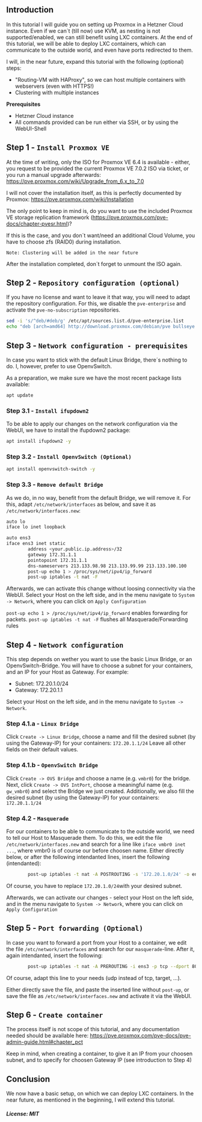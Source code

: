 ## Introduction

In this tutorial I will guide you on setting up Proxmox in a Hetzner Cloud instance. Even if we can´t (till now) use KVM, as nesting is not supported/enabled, we can still benefit using LXC containers.
At the end of this tutorial, we will be able to deploy LXC containers, which can communicate to the outside world, and even have ports redirected to them.

I will, in the near future, expand this tutorial with the following (optional) steps:
- "Routing-VM with HAProxy", so we can host multiple containers with webservers (even with HTTPS!)
- Clustering with multiple instances

**Prerequisites**
- Hetzner Cloud instance
- All commands provided can be run either via SSH, or by using the WebUI-Shell

## Step 1 - `Install Proxmox VE`

At the time of writing, only the ISO for Proxmox VE 6.4 is available - either, you request to be provided the current Proxmox VE 7.0.2 ISO via ticket, or you run a manual upgrade afterwards: 
https://pve.proxmox.com/wiki/Upgrade_from_6.x_to_7.0

I will not cover the installation itself, as this is perfectly documented by Proxmox:
https://pve.proxmox.com/wiki/Installation

The only point to keep in mind is, do you want to use the included Proxmox VE storage replication framework (https://pve.proxmox.com/pve-docs/chapter-pvesr.html)?

If this is the case, and you don´t want/need an additional Cloud Volume, you have to choose zfs (RAID0) during installation.

`Note: Clustering will be added in the near future`

After the installation completed, don´t forget to unmount the ISO again.

## Step 2 - `Repository configuration (optional)`

If you have no license and want to leave it that way, you will need to adapt the repository configuration.
For this, we disable the `pve-enterprise` and activate the `pve-no-subscription` repositories.

```bash
sed -i 's/^deb/#deb/g' /etc/apt/sources.list.d/pve-enterprise.list
echo "deb [arch=amd64] http://download.proxmox.com/debian/pve bullseye pve-no-subscription" > /etc/apt/sources.list.d/pve-install-repo.list
```

## Step 3 - `Network configuration - prerequisites`

In case you want to stick with the default Linux Bridge, there´s nothing to do.
I, however, prefer to use OpenvSwitch.

As a preparation, we make sure we have the most recent package lists available:
```bash
apt update
```

### Step 3.1 - `Install ifupdown2`

To be able to apply our changes on the network configuration via the WebUI, we have to install the ifupdown2 package:
```bash
apt install ifupdown2 -y
```

### Step 3.2 - `Install OpenvSwitch (Optional)`

```bash
apt install openvswitch-switch -y
```

### Step 3.3 - `Remove default Bridge`

As we do, in no way, benefit from the default Bridge, we will remove it.
For this, adapt `/etc/network/interfaces` as below, and save it as `/etc/network/interfaces.new`:
```bash
auto lo
iface lo inet loopback

auto ens3
iface ens3 inet static
        address <your.public.ip.address>/32
        gateway 172.31.1.1
        pointopoint 172.31.1.1
        dns-nameservers 213.133.98.98 213.133.99.99 213.133.100.100
        post-up echo 1 > /proc/sys/net/ipv4/ip_forward
        post-up iptables -t nat -F
```

Afterwards, we can activate this change without loosing connectivity via the WebUI.
Select your Host on the left side, and in the menu navigate to `System -> Network`, where you can click on `Apply Configuration`

`post-up echo 1 > /proc/sys/net/ipv4/ip_forward` enables forwarding for packets.
`post-up iptables -t nat -F` flushes all Masquerade/Forwarding rules

## Step 4 - `Network configuration`

This step depends on wether you want to use the basic Linux Bridge, or an OpenvSwitch-Bridge.
You will have to choose a subnet for your containers, and an IP for your Host as Gateway.
For example:
- Subnet: 172.20.1.0/24
- Gateway: 172.20.1.1

Select your Host on the left side, and in the menu navigate to `System -> Network`.

### Step 4.1.a - `Linux Bridge`

Click `Create -> Linux Bridge`, choose a name and fill the desired subnet (by using the Gateway-IP) for your containers:
`172.20.1.1/24`
Leave all other fields on their default values.

### Step 4.1.b - `OpenvSwitch Bridge`

Click `Create -> OVS Bridge` and choose a name (e.g. `vmbr0`) for the bridge.
Next, click `Create -> OVS IntPort`, choose a meaningful name (e.g. `gw_vmbr0`) and select the Bridge we just created.
Additionally, we also fill the desired subnet (by using the Gateway-IP) for your containers:
`172.20.1.1/24`

### Step 4.2 - `Masquerade`

For our containers to be able to communicate to the outside world, we need to tell our Host to Masquerade them.
To do this, we edit the file `/etc/network/interfaces.new` and search for a line like `iface vmbr0 inet ...`, where vmbr0 is of course our before choosen name.
Either directly below, or after the following intendanted lines, insert the following (intendanted):
```bash
        post-up iptables -t nat -A POSTROUTING -s '172.20.1.0/24' -o ens3 -j MASQUERADE
```

Of course, you have to replace `172.20.1.0/24`with your desired subnet.

Afterwards, we can activate our changes - select your Host on the left side, and in the menu navigate to `System -> Network`, where you can click on `Apply Configuration`

## Step 5 - `Port forwarding (Optional)`

In case you want to forward a port from your Host to a container, we edit the file `/etc/network/interfaces` and search for our `masquerade`-line.
After it, again intendanted, insert the following:
```bash
        post-up iptables -t nat -A PREROUTING -i ens3 -p tcp --dport 80 -j DNAT --to 172.20.1.1:8080
```

Of course, adapt this line to your needs (udp instead of tcp, target, ...).

Either directly save the file, and paste the inserted line without `post-up`, or save the file as `/etc/network/interfaces.new` and activate it via the WebUI.

## Step 6 - `Create container`

The process itself is not scope of this tutorial, and any documentation needed should be available here: https://pve.proxmox.com/pve-docs/pve-admin-guide.html#chapter_pct

Keep in mind, when creating a container, to give it an IP from your choosen subnet, and to specify for choosen Gateway IP (see introduction to Step 4)

## Conclusion

We now have a basic setup, on which we can deploy LXC containers. In the near future, as mentioned in the beginning, I will extend this tutorial.

##### License: MIT

<!--

Contributor's Certificate of Origin

By making a contribution to this project, I certify that:

(a) The contribution was created in whole or in part by me and I have
    the right to submit it under the license indicated in the file; or

(b) The contribution is based upon previous work that, to the best of my
    knowledge, is covered under an appropriate license and I have the
    right under that license to submit that work with modifications,
    whether created in whole or in part by me, under the same license
    (unless I am permitted to submit under a different license), as
    indicated in the file; or

(c) The contribution was provided directly to me by some other person
    who certified (a), (b) or (c) and I have not modified it.

(d) I understand and agree that this project and the contribution are
    public and that a record of the contribution (including all personal
    information I submit with it, including my sign-off) is maintained
    indefinitely and may be redistributed consistent with this project
    or the license(s) involved.

Signed-off-by: Stefan Kachlyr (stefan@kachlyr.at)

-->
